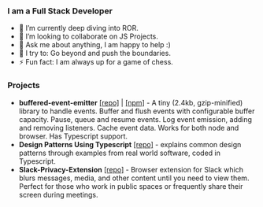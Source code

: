 <!--
**33j33/33j33** is a ✨ _special_ ✨ repository because its `README.md` (this file) appears on your GitHub profile.
-->


### I am a Full Stack Developer 
- 🌱 I’m currently deep diving into ROR.
- 👯 I’m looking to collaborate on JS Projects. 
- 💬 Ask me about anything, I am happy to help :)
- 🧗 I try to: Go beyond and push the boundaries.
- ⚡ Fun fact: I am always up for a game of chess.

### Projects 
- **buffered-event-emitter** [[repo]](https://github.com/33j33/buffered-event-emitter) | [[npm]](https://www.npmjs.com/package/buffered-event-emitter) - A tiny (2.4kb, gzip-minified) library to handle events. Buffer and flush events with configurable buffer capacity. Pause, queue and resume events. Log event emission, adding and removing listeners. Cache event data. Works for both node and browser. Has Typescript support.
- **Design Patterns Using Typescript** [[repo]](https://github.com/33j33/design-patterns-using-typescript) - explains common design patterns through examples from real world software, coded in Typescript.
- **Slack-Privacy-Extension** [[repo]](https://github.com/33j33/Slack-Privacy-Extension) - Browser extension for Slack which blurs messages, media, and other content until you need to view them. Perfect for those who work in public spaces or frequently share their screen during meetings.

